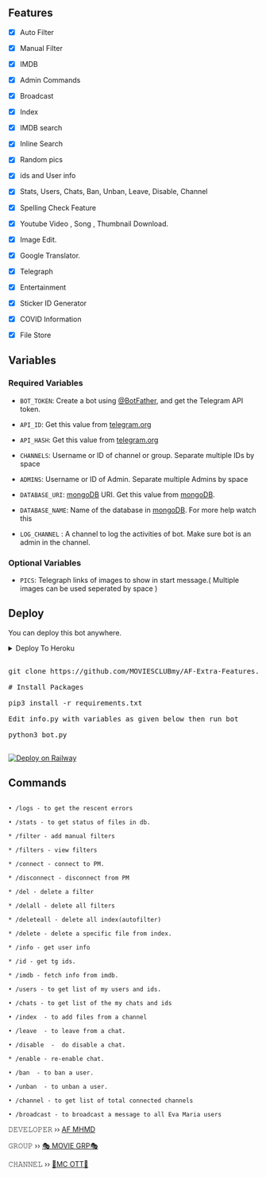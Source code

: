 ## Features

- [x] Auto Filter

- [x] Manual Filter

- [x] IMDB

- [x] Admin Commands

- [x] Broadcast

- [x] Index

- [x] IMDB search

- [x] Inline Search

- [x] Random pics

- [x] ids and User info 

- [x] Stats, Users, Chats, Ban, Unban, Leave, Disable, Channel

- [x] Spelling Check Feature

- [x] Youtube Video , Song , Thumbnail Download.

- [x] Image Edit.

- [x] Google Translator.

- [x] Telegraph

- [x] Entertainment

- [x] Sticker ID Generator

- [x] COVID Information

- [x] File Store

## Variables

### Required Variables

* `BOT_TOKEN`: Create a bot using [@BotFather](https://telegram.dog/BotFather), and get the Telegram API token.

* `API_ID`: Get this value from [telegram.org](https://my.telegram.org/apps)

* `API_HASH`: Get this value from [telegram.org](https://my.telegram.org/apps)

* `CHANNELS`: Username or ID of channel or group. Separate multiple IDs by space

* `ADMINS`: Username or ID of Admin. Separate multiple Admins by space

* `DATABASE_URI`: [mongoDB](https://www.mongodb.com) URI. Get this value from [mongoDB](https://www.mongodb.com).

* `DATABASE_NAME`: Name of the database in [mongoDB](https://www.mongodb.com). For more help watch this 

* `LOG_CHANNEL` : A channel to log the activities of bot. Make sure bot is an admin in the channel.

### Optional Variables

* `PICS`: Telegraph links of images to show in start message.( Multiple images can be used seperated by space )

## Deploy

You can deploy this bot anywhere.


<details><summary>Deploy To Heroku</summary>

<p>

<br>

<a href="https://heroku.com/deploy?template=https://github.com/MOVIESCLUBmy/AF-Extra-Features">

  <img src="https://www.herokucdn.com/deploy/button.svg" alt="Deploy">

</a>

</p>

</details>




<pre>

git clone https://github.com/MOVIESCLUBmy/AF-Extra-Features.git

# Install Packages

pip3 install -r requirements.txt

Edit info.py with variables as given below then run bot

python3 bot.py

</pre>

</p>

</details>

[![Deploy on Railway](https://railway.app/button.svg)](https://railway.app/new/template/rxElHM)

## Commands

```

• /logs - to get the rescent errors

• /stats - to get status of files in db.

* /filter - add manual filters

* /filters - view filters

* /connect - connect to PM.

* /disconnect - disconnect from PM

* /del - delete a filter

* /delall - delete all filters

* /deleteall - delete all index(autofilter)

* /delete - delete a specific file from index.

* /info - get user info

* /id - get tg ids.

* /imdb - fetch info from imdb.

• /users - to get list of my users and ids.

• /chats - to get list of the my chats and ids 

• /index  - to add files from a channel

• /leave  - to leave from a chat.

• /disable  -  do disable a chat.

* /enable - re-enable chat.

• /ban  - to ban a user.

• /unban  - to unban a user.

• /channel - to get list of total connected channels

• /broadcast - to broadcast a message to all Eva Maria users

```

𝙳𝙴𝚅𝙴𝙻𝙾𝙿𝙴𝚁 ›› [AF MHMD](https://t.me/althaf_mr)                                                                                                                                        

𝙶𝚁𝙾𝚄𝙿 ›› [🎭 MOVIE GRP🎭](https://t.me/MOVIES_CLUB_GROUP_2)                                             

𝙲𝙷𝙰𝙽𝙽𝙴𝙻 ›› [📀MC OTT📀](https://t.me/MOVIESCLUB_OTT_UPDATES)

